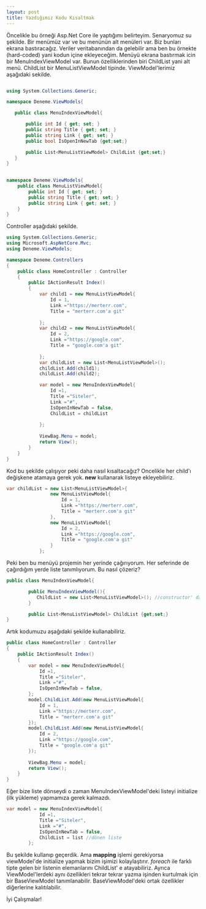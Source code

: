 ```yaml
---
layout: post
title: Yazdığımız Kodu Kısaltmak
---
```

Öncelikle bu örneği Asp.Net Core ile yaptığımı belirteyim.
Senaryomuz su şekilde. Bir menümüz var ve bu menünün alt menüleri var.
Biz bunları ekrana bastıracağız. Veriler veritabanından da gelebilir ama ben bu örnekte (hard-coded) yani kodun  içine ekleyeceğim.
Menüyü ekrana bastırmak icin bir MenuIndexViewModel var. Bunun özelliklerinden biri ChildList yani alt menü. ChildList bir MenuListViewModel tipinde.
ViewModel'lerimiz aşağıdaki sekilde.

 ```csharp

using System.Collections.Generic;

namespace Deneme.ViewModels{

    public class MenuIndexViewModel{

        public int Id { get; set; }
        public string Title { get; set; }
        public string Link { get; set; }    
        public bool IsOpenInNewTab {get;set;}

        public List<MenuListViewModel> ChildList {get;set;}
    }
}
```  

```csharp
    
namespace Deneme.ViewModels{
    public class MenuListViewModel{
        public int Id { get; set; }
        public string Title { get; set; }
        public string Link { get; set; }    
    }
}
```
Controller aşağıdaki şekilde.

```csharp
using System.Collections.Generic;
using Microsoft.AspNetCore.Mvc;
using Deneme.ViewModels;

namespace Deneme.Controllers
{
    public class HomeController : Controller
    {
        public IActionResult Index()
        {
            var child1 = new MenuListViewModel{
                Id = 1,
                Link ="https://merterr.com",
                Title = "merterr.com'a git"
                
            };
            var child2 = new MenuListViewModel{
                Id = 2,
                Link ="https://google.com",
                Title = "google.com'a git"
                
            };
            var childList = new List<MenuListViewModel>();
            childList.Add(child1);
            childList.Add(child2);

            var model = new MenuIndexViewModel{
                Id =1,
                Title ="Siteler",
                Link ="#",
                IsOpenInNewTab = false,
                ChildList = childList
                
            };
            
            ViewBag.Menu = model;
            return View();
        } 
    }
}

```

Kod bu şekilde çalışıyor peki daha nasıl kısaltacağız?
Oncelikle her child'ı değişkene atamaya gerek yok. <b>new</b> kullanarak listeye ekleyebiliriz.

```csharp
var childList = new List<MenuListViewModel>{
                new MenuListViewModel{
                    Id = 1,
                    Link ="https://merterr.com",
                    Title = "merterr.com'a git"
                },
                new MenuListViewModel{
                    Id = 2,
                    Link ="https://google.com",
                    Title = "google.com'a git"
                }
            };
```
Peki ben bu menüyü projemin her yerinde çağırıyorum. Her seferinde de çağırdığım yerde liste tanımlıyorum. Bu nasıl çözeriz?
```csharp
public class MenuIndexViewModel{

        public MenuIndexViewModel(){
           ChildList = new List<MenuListViewModel>(); //constructor' da initialize (ilk yükleme) yapıyoruz.
        }

        public List<MenuListViewModel> ChildList {get;set;}
}

```

Artık kodumuzu aşağıdaki şekilde kullanabiliriz.

```csharp
public class HomeController : Controller
{
    public IActionResult Index()
    {
        var model = new MenuIndexViewModel{
            Id =1,
            Title ="Siteler",
            Link ="#",
            IsOpenInNewTab = false,
        };
        model.ChildList.Add(new MenuListViewModel{
            Id = 1,
            Link ="https://merterr.com",
            Title = "merterr.com'a git"
        });
        model.ChildList.Add(new MenuListViewModel{
            Id = 2,
            Link ="https://google.com",
            Title = "google.com'a git"
        });
        
        ViewBag.Menu = model;
        return View();
    }
}

```

Eğer bize liste dönseydi o zaman MenuIndexViewModel'deki listeyi initialize (ilk yükleme) yapmamıza gerek kalmazdı.
```csharp
var model = new MenuIndexViewModel{
            Id =1,
            Title ="Siteler",
            Link ="#",
            IsOpenInNewTab = false,
            ChildList = list //dönen liste
        };
``` 
Bu şekilde kullanıp geçerdik. Ama <b>mapping</b> işlemi gerekiyorsa viewModel'de initialize yapmak bizim işimizi kolaylaştırır. <i>foreach</i> ile farklı tipte gelen bir listenin elemanlarını ChildList' e atayabiliriz.
Ayrıca ViewModel'lerdeki aynı özellikleri tekrar tekrar yazma işinden kurtulmak için bir BaseViewModel tanımlanabilir. BaseViewModel'deki ortak özellikler diğerlerine kalıtılabilir.



<p class="message"> İyi Çalışmalar! </p>
